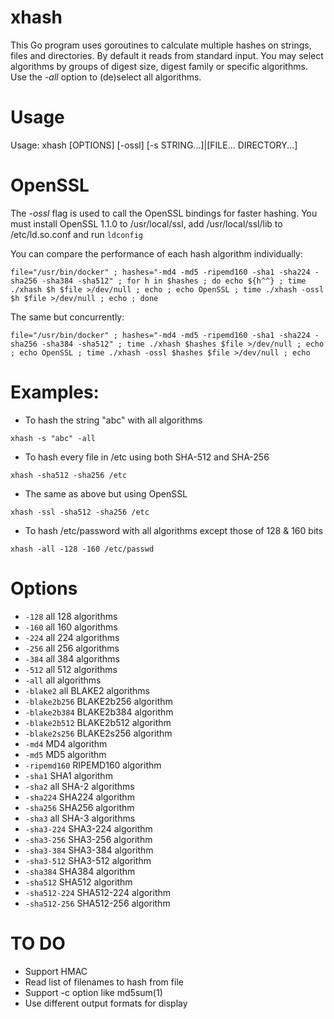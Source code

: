 # xhash
This Go program uses goroutines to calculate multiple hashes on strings, files and directories.  By default it reads from standard input.  You may select algorithms by groups of digest size, digest family or specific algorithms.  Use the _*-all*_ option to (de)select all algorithms.

# Usage

Usage: xhash [OPTIONS] [-ossl] [-s STRING...]|[FILE... DIRECTORY...]

# OpenSSL

The _*-ossl*_ flag is used to call the OpenSSL bindings for faster hashing.  You must install OpenSSL 1.1.0 to /usr/local/ssl, add /usr/local/ssl/lib to /etc/ld.so.conf and run `ldconfig`

You can compare the performance of each hash algorithm individually:

`file="/usr/bin/docker" ; hashes="-md4 -md5 -ripemd160 -sha1 -sha224 -sha256 -sha384 -sha512" ; for h in $hashes ; do echo ${h^^} ; time ./xhash $h $file >/dev/null ; echo ; echo OpenSSL ; time ./xhash -ossl $h $file >/dev/null ; echo ; done`

The same but concurrently:

`file="/usr/bin/docker" ; hashes="-md4 -md5 -ripemd160 -sha1 -sha224 -sha256 -sha384 -sha512" ; time ./xhash $hashes $file >/dev/null ; echo ; echo OpenSSL ; time ./xhash -ossl $hashes $file >/dev/null ; echo`

# Examples:

* To hash the string "abc" with all algorithms

`xhash -s "abc" -all`

* To hash every file in /etc using both SHA-512 and SHA-256

`xhash -sha512 -sha256 /etc`

* The same as above but using OpenSSL

`xhash -ssl -sha512 -sha256 /etc`

* To hash /etc/password with all algorithms except those of 128 & 160 bits

`xhash -all -128 -160 /etc/passwd`

# Options

* `-128`
    	all 128 algorithms
* `-160`
    	all 160 algorithms
* `-224`
    	all 224 algorithms
* `-256`
    	all 256 algorithms
* `-384`
    	all 384 algorithms
* `-512`
    	all 512 algorithms
* `-all`
    	all algorithms
* `-blake2`
    	all BLAKE2 algorithms
* `-blake2b256`
    	BLAKE2b256 algorithm
* `-blake2b384`
    	BLAKE2b384 algorithm
* `-blake2b512`
    	BLAKE2b512 algorithm
* `-blake2s256`
    	BLAKE2s256 algorithm
* `-md4`
    	MD4 algorithm
* `-md5`
    	MD5 algorithm
* `-ripemd160`
    	RIPEMD160 algorithm
* `-sha1`
    	SHA1 algorithm
* `-sha2`
    	all SHA-2 algorithms
* `-sha224`
    	SHA224 algorithm
* `-sha256`
    	SHA256 algorithm
* `-sha3`
    	all SHA-3 algorithms
* `-sha3-224`
    	SHA3-224 algorithm
* `-sha3-256`
    	SHA3-256 algorithm
* `-sha3-384`
    	SHA3-384 algorithm
* `-sha3-512`
    	SHA3-512 algorithm
* `-sha384`
    	SHA384 algorithm
* `-sha512`
    	SHA512 algorithm
* `-sha512-224`
    	SHA512-224 algorithm
* `-sha512-256`
    	SHA512-256 algorithm

# TO DO
* Support HMAC
* Read list of filenames to hash from file
* Support -c option like md5sum(1)
* Use different output formats for display
